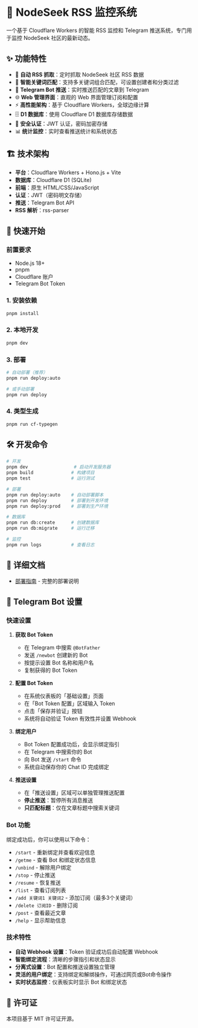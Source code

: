 # 🚀 NodeSeek RSS 监控系统

一个基于 Cloudflare Workers 的智能 RSS 监控和 Telegram 推送系统，专门用于监控 NodeSeek 社区的最新动态。

## ✨ 功能特性

- 🔄 **自动 RSS 抓取**：定时抓取 NodeSeek 社区 RSS 数据
- 🎯 **智能关键词匹配**：支持多关键词组合匹配，可设置创建者和分类过滤
- 📱 **Telegram Bot 推送**：实时推送匹配的文章到 Telegram
- 🌐 **Web 管理界面**：直观的 Web 界面管理订阅和配置
- ⚡ **高性能架构**：基于 Cloudflare Workers，全球边缘计算
- 🗄️ **D1 数据库**：使用 Cloudflare D1 数据库存储数据
- 🔐 **安全认证**：JWT 认证，密码加密存储
- 📊 **统计监控**：实时查看推送统计和系统状态

## 🏗️ 技术架构

- **平台**：Cloudflare Workers + Hono.js + Vite
- **数据库**：Cloudflare D1 (SQLite)
- **前端**：原生 HTML/CSS/JavaScript
- **认证**：JWT（密码明文存储）
- **推送**：Telegram Bot API
- **RSS 解析**：rss-parser

## 🚀 快速开始

### 前置要求

- Node.js 18+
- pnpm
- Cloudflare 账户
- Telegram Bot Token

### 1. 安装依赖

```bash
pnpm install
```

### 2. 本地开发

```bash
pnpm dev
```

### 3. 部署

```bash
# 自动部署（推荐）
pnpm run deploy:auto

# 或手动部署
pnpm run deploy
```

### 4. 类型生成

```bash
pnpm run cf-typegen
```

## 🛠️ 开发命令

```bash
# 开发
pnpm dev                 # 启动开发服务器
pnpm build              # 构建项目
pnpm test               # 运行测试

# 部署
pnpm run deploy:auto    # 自动部署脚本
pnpm run deploy         # 部署到开发环境
pnpm run deploy:prod    # 部署到生产环境

# 数据库
pnpm run db:create      # 创建数据库
pnpm run db:migrate     # 运行迁移

# 监控
pnpm run logs           # 查看日志
```

## 📖 详细文档

- [部署指南](deploy.md) - 完整的部署说明

## 🤖 Telegram Bot 设置

### 快速设置

1. **获取 Bot Token**
   - 在 Telegram 中搜索 `@BotFather`
   - 发送 `/newbot` 创建新的 Bot
   - 按提示设置 Bot 名称和用户名
   - 复制获得的 Bot Token

2. **配置 Bot Token**
   - 在系统仪表板的「基础设置」页面
   - 在「Bot Token 配置」区域输入 Token
   - 点击「保存并验证」按钮
   - 系统将自动验证 Token 有效性并设置 Webhook

3. **绑定用户**
   - Bot Token 配置成功后，会显示绑定指引
   - 在 Telegram 中搜索你的 Bot
   - 向 Bot 发送 `/start` 命令
   - 系统自动保存你的 Chat ID 完成绑定

4. **推送设置**
   - 在「推送设置」区域可以单独管理推送配置
   - **停止推送**：暂停所有消息推送
   - **只匹配标题**：仅在文章标题中搜索关键词

### Bot 功能

绑定成功后，你可以使用以下命令：

- `/start` - 重新绑定并查看欢迎信息
- `/getme` - 查看 Bot 和绑定状态信息
- `/unbind` - 解除用户绑定
- `/stop` - 停止推送
- `/resume` - 恢复推送
- `/list` - 查看订阅列表
- `/add 关键词1 关键词2` - 添加订阅（最多3个关键词）
- `/delete 订阅ID` - 删除订阅
- `/post` - 查看最近文章
- `/help` - 显示帮助信息

### 技术特性

- **自动 Webhook 设置**：Token 验证成功后自动配置 Webhook
- **智能绑定流程**：清晰的步骤指引和状态显示
- **分离式设置**：Bot 配置和推送设置独立管理
- **灵活的用户绑定**：支持绑定和解绑操作，可通过网页或Bot命令操作
- **实时状态监控**：仪表板实时显示 Bot 和绑定状态

## 📄 许可证

本项目基于 MIT 许可证开源。
